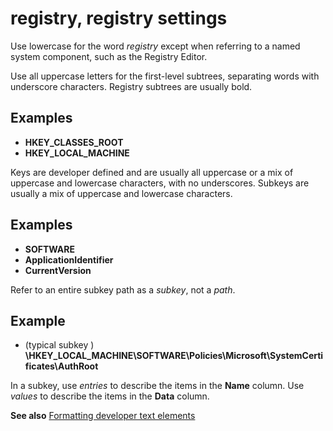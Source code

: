 # registry, registry settings

Use lowercase for the word *registry* except when referring to a named system component, such as the Registry Editor.

Use all uppercase letters for the first-level subtrees, separating words with underscore characters. Registry subtrees are usually bold.

## Examples

- **HKEY\_CLASSES\_ROOT**
- **HKEY\_LOCAL\_MACHINE**

Keys are developer defined and are usually all uppercase or a mix of uppercase and lowercase characters, with no underscores. Subkeys are usually a mix of uppercase and lowercase characters.

## Examples

- **SOFTWARE**
- **ApplicationIdentifier**  
- **CurrentVersion**

Refer to an entire subkey path as a *subkey*, not a *path*.

## Example

- (typical subkey ) **\\HKEY\_LOCAL\_MACHINE\\SOFTWARE\\Policies\\Microsoft\\SystemCertificates\\AuthRoot**

In a subkey, use *entries* to describe the items in the **Name** column. Use *values* to describe the items in the **Data** column.

**See also** [Formatting developer text elements](~/developer-content/formatting-developer-text-elements.md)
